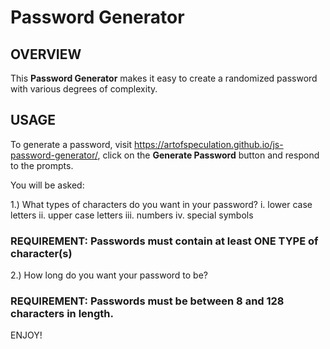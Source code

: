 # Password Generator

## OVERVIEW
This **Password Generator** makes it easy to create a randomized password with various degrees of complexity.

## USAGE
To generate a password, visit https://artofspeculation.github.io/js-password-generator/, click on the **Generate Password** button and respond to the prompts.

You will be asked:

1.) What types of characters do you want in your password?
    i. lower case letters
    ii. upper case letters
    iii. numbers
    iv. special symbols
### REQUIREMENT: Passwords must contain at least ONE TYPE of character(s)

2.) How long do you want your password to be? 
### REQUIREMENT: Passwords must be between 8 and 128 characters in length.

ENJOY!